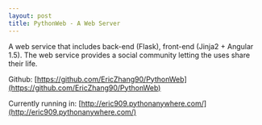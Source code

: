 ```yaml
---
layout: post
title: PythonWeb - A Web Server
---
```


A web service that includes back-end (Flask), front-end (Jinja2 + Angular 1.5). The web service provides a social community letting the uses share their life.

Github: [https://github.com/EricZhang90/PythonWeb](https://github.com/EricZhang90/PythonWeb)

Currently running in: [http://eric909.pythonanywhere.com/](http://eric909.pythonanywhere.com/)



